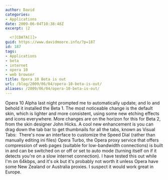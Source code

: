 ```yaml
---
author: David
categories:
- Applications
date: 2009-06-04T10:38:48Z
excerpt: |2

  <![CDATA[]]>
guid: https://www.davidmoore.info/?p=187
id: 187
tags:
- Applications
- beta
- internet
- opera 10
- web browser
title: Opera 10 Beta is out
url: /blog/2009/06/04/opera-10-beta-is-out/
aliases: /2009/06/04/opera-10-beta-is-out/
---
```


Opera 10 Alpha last night prompted me to automatically update, and lo and behold it installed the Beta 1. The most noticeable change is the default skin, which is lighter and more consistent, using some new etching effects and icons everywhere. More changes are on the horizon for this for Beta 2, from the skin designer John Hicks. A cool new enhancement is you can drag down the tab bar to get thumbnails for all the tabs, known as Visual Tabs: <img src="https://www.opera.com/bitmaps/products/browser/next/10beta1-visualtabs.jpg" alt="" /> There's now an interface to customize the Speed Dial (rather than manually editing ini files) Opera Turbo, the Opera proxy service that offers compression of web pages (suitable for low-bandwidth connections) is built in and can be switched on or off or set to auto mode (turning itself on if it detects you're on a slow internet connection). I have tested this out while I'm on 64kbps, and it's ok but it's probably not worth it unless Opera have some New Zealand or Australia proxies. I suspect it would work great in Europe.